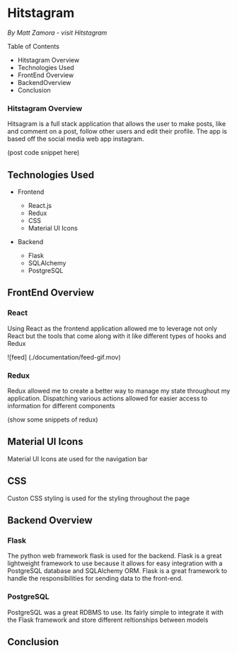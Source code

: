 # Hitstagram
*By Matt Zamora  - visit Hitstagram*

Table of Contents

* Hitstagram Overview
* Technologies Used
* FrontEnd Overview
* BackendOverview
* Conclusion

### Hitstagram Overview

Hitsagram is a full stack application that allows the user to make posts, like and comment on a post, follow other users and edit their profile. The app is based off the social media web app instagram.

(post code snippet here)

## Technologies Used

* Frontend
	* React.js
	* Redux
	* CSS
	* Material UI Icons
	
* Backend
	* Flask
	* SQLAlchemy
	* PostgreSQL

## FrontEnd Overview

### React
Using React as the frontend application allowed me to leverage not only React but the tools that come along with it like different types of hooks and Redux

![feed] (./documentation/feed-gif.mov)

### Redux
Redux allowed me to create a better way to manage my state throughout my application. Dispatching various actions allowed for easier access to information for different components

(show some snippets of redux)

## Material UI Icons
Material UI Icons ate used for the navigation bar

## CSS
Custon CSS  styling is used for the styling throughout the page

## Backend Overview

### Flask
The python web framework flask is used for the backend.  Flask is a great lightweight framework to use because it allows for easy integration with a PostgreSQL database and SQLAlchemy ORM. Flask is a great framework to handle the responsibilities for sending data to the front-end.

### PostgreSQL
PostgreSQL was a great RDBMS to use. Its fairly simple to integrate it with the Flask framework and store different reltionships between models

## Conclusion
